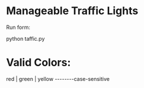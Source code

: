 # Manageable Traffic Lights

Run form:

python taffic.py <first color> <second color> <third color> <delay time between swtiching in seconds>
  
# Valid Colors: 
red | green | yellow --------case-sensitive
